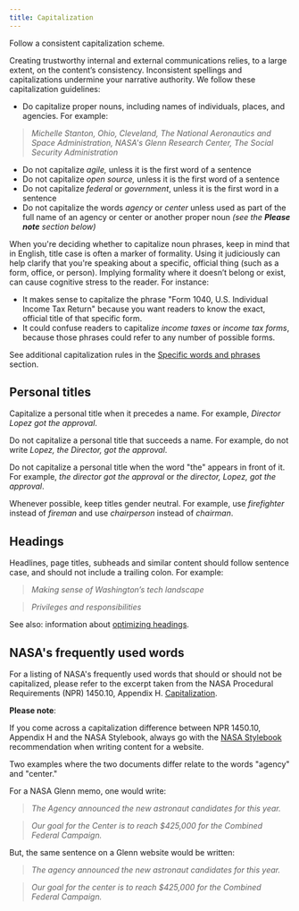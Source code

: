 ```yaml
---
title: Capitalization
---
```


Follow a consistent capitalization scheme.

Creating trustworthy internal and external communications relies, to a large extent, on the content’s consistency. Inconsistent spellings and capitalizations undermine your narrative authority. We follow these capitalization guidelines:

- Do capitalize proper nouns, including names of individuals, places, and agencies. For example:

> _Michelle Stanton, Ohio, Cleveland, The National Aeronautics and Space Administration, NASA's Glenn Research Center, The Social Security Administration_ 

- Do not capitalize _agile,_ unless it is the first word of a sentence
- Do not capitalize _open source,_ unless it is the first word of a sentence
- Do not capitalize _federal_ or _government_, unless it is the first word in a sentence
- Do not capitalize the words _agency_ or _center_ unless used as part of the full name of an agency or center or another proper noun *(see the **Please note** section below)*

When you're deciding whether to capitalize noun phrases, keep in mind that in English, title case is often a marker of formality. Using it judiciously can help clarify that you're speaking about a specific, official thing (such as a form, office, or person). Implying formality where it doesn’t belong or exist, can cause cognitive stress to the reader. For instance:

- It makes sense to capitalize the phrase "Form 1040, U.S. Individual Income Tax Return" because you want readers to know the exact, official title of that specific form.
- It could confuse readers to capitalize _income taxes_ or _income tax forms_, because those phrases could refer to any number of possible forms.

See additional capitalization rules in the [Specific words and phrases](https://pages.18f.gov/content-guide/specific-words-and-phrases/)
section.

## Personal titles

Capitalize a personal title when it precedes a name. For example, *Director Lopez got the approval*. 

Do not capitalize a personal title that succeeds a name. For example, do not write *Lopez, the Director, got the approval*.

Do not capitalize a personal title when the word "the" appears in front of it. For example, *the director got the approval* or *the director, Lopez, got the approval*.

Whenever possible, keep titles gender neutral. For example, use *firefighter* instead of *fireman* and use *chairperson* instead of *chairman*.

## Headings

Headlines, page titles, subheads and similar content should follow sentence case, and should not include a trailing colon. For example:

> _Making sense of Washington’s tech landscape_  

> _Privileges and responsibilities_

See also: information about [optimizing headings](../headings-and-titles/).

## NASA's frequently used words 

For a listing of NASA's frequently used words that should or should not be capitalized, please refer to the excerpt taken from the NASA Procedural Requirements (NPR) 1450.10, Appendix H. [Capitalization](https://nodis3.gsfc.nasa.gov/displayDir.cfm?Internal_ID=N_PR_1450_010D_&page_name=AppendixH).

**Please note**:

 If you come across a capitalization difference between NPR 1450.10, Appendix H and the NASA Stylebook, always go with the [NASA Stylebook](http://communications.nasa.gov/sites/communications.nasa.gov/files/files/NASA%20Stylebook%20Rev%207%20-%20March%202017.docx) recommendation when writing content for a website. 
 
Two examples where the two documents differ relate to the words "agency" and "center."

For a NASA Glenn memo, one would write:

>_The Agency announced the new astronaut candidates for this year._ 

>_Our goal for the Center is to reach $425,000 for the Combined Federal Campaign._

But, the same sentence on a Glenn website would be written:

>_The agency announced the new astronaut candidates for this year._

>_Our goal for the center is to reach $425,000 for the Combined Federal Campaign._

